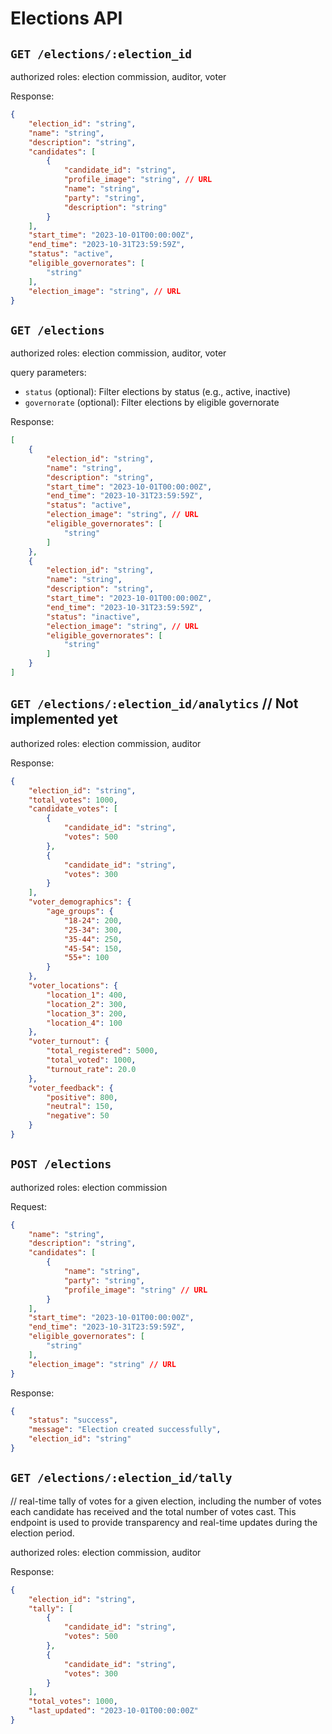 # **Elections API**

## `GET /elections/:election_id`

authorized roles: election commission, auditor, voter

Response:

```json
{
    "election_id": "string",
    "name": "string",
    "description": "string",
    "candidates": [
        {
            "candidate_id": "string",
            "profile_image": "string", // URL
            "name": "string",
            "party": "string",
            "description": "string"
        }
    ],
    "start_time": "2023-10-01T00:00:00Z",
    "end_time": "2023-10-31T23:59:59Z",
    "status": "active",
    "eligible_governorates": [
        "string"
    ],
    "election_image": "string", // URL
}
```

## `GET /elections`

authorized roles: election commission, auditor, voter

query parameters:

- `status` (optional): Filter elections by status (e.g., active, inactive)
- `governorate` (optional): Filter elections by eligible governorate

Response:

```json
[
    {
        "election_id": "string",
        "name": "string",
        "description": "string",
        "start_time": "2023-10-01T00:00:00Z",
        "end_time": "2023-10-31T23:59:59Z",
        "status": "active",
        "election_image": "string", // URL
        "eligible_governorates": [
            "string"
        ]
    },
    {
        "election_id": "string",
        "name": "string",
        "description": "string",
        "start_time": "2023-10-01T00:00:00Z",
        "end_time": "2023-10-31T23:59:59Z",
        "status": "inactive",
        "election_image": "string", // URL
        "eligible_governorates": [
            "string"
        ]
    }
]
```

## `GET /elections/:election_id/analytics` // Not implemented yet

authorized roles: election commission, auditor

Response:

```json
{
    "election_id": "string",
    "total_votes": 1000,
    "candidate_votes": [
        {
            "candidate_id": "string",
            "votes": 500
        },
        {
            "candidate_id": "string",
            "votes": 300
        }
    ],
    "voter_demographics": {
        "age_groups": {
            "18-24": 200,
            "25-34": 300,
            "35-44": 250,
            "45-54": 150,
            "55+": 100
        }
    },
    "voter_locations": {
        "location_1": 400,
        "location_2": 300,
        "location_3": 200,
        "location_4": 100
    },
    "voter_turnout": {
        "total_registered": 5000,
        "total_voted": 1000,
        "turnout_rate": 20.0
    },
    "voter_feedback": {
        "positive": 800,
        "neutral": 150,
        "negative": 50
    }
}
```

## `POST /elections`

authorized roles: election commission

Request:

```json
{
    "name": "string",
    "description": "string",
    "candidates": [
        {
            "name": "string",
            "party": "string",
            "profile_image": "string" // URL
        }
    ],
    "start_time": "2023-10-01T00:00:00Z",
    "end_time": "2023-10-31T23:59:59Z",
    "eligible_governorates": [
        "string"
    ],
    "election_image": "string" // URL
}
```

Response:

```json
{
    "status": "success",
    "message": "Election created successfully",
    "election_id": "string"
}
```

## `GET /elections/:election_id/tally`

// real-time tally of votes for a given election, including the number of votes each candidate has received and the total number of votes cast. This endpoint is used to provide transparency and real-time updates during the election period.

authorized roles: election commission, auditor

Response:

```json
{
    "election_id": "string",
    "tally": [
        {
            "candidate_id": "string",
            "votes": 500
        },
        {
            "candidate_id": "string",
            "votes": 300
        }
    ],
    "total_votes": 1000,
    "last_updated": "2023-10-01T00:00:00Z"
}
```

